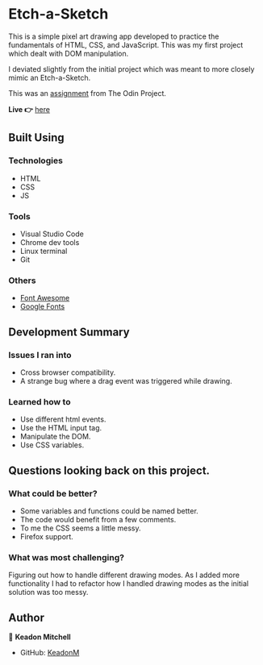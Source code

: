 # Etch-a-Sketch

This is a simple pixel art drawing app developed to practice the fundamentals of HTML, CSS, and JavaScript. This was my first project which dealt with DOM manipulation.

I deviated slightly from the initial project which was meant to more closely mimic an Etch-a-Sketch.

This was an [assignment](https://www.theodinproject.com/lessons/foundations-etch-a-sketch) from The Odin Project.

**Live 👉** [here](https://keadonm.github.io/04-odin-etch-a-sketch/)

## Built Using

### Technologies

- HTML
- CSS
- JS

### Tools

- Visual Studio Code
- Chrome dev tools
- Linux terminal
- Git

### Others

- [Font Awesome](https://fontawesome.com/)
- [Google Fonts](https://fonts.google.com/)

## Development Summary

### Issues I ran into

- Cross browser compatibility.
- A strange bug where a drag event was triggered while drawing.

### Learned how to

- Use different html events.
- Use the HTML input tag.
- Manipulate the DOM.
- Use CSS variables.

## Questions looking back on this project.

### What could be better?

- Some variables and functions could be named better.
- The code would benefit from a few comments.
- To me the CSS seems a little messy.
- Firefox support.

### What was most challenging?

Figuring out how to handle different drawing modes. As I added more functionality I had to refactor how I handled drawing modes as the initial solution was too messy.

## Author

👤 **Keadon Mitchell**

- GitHub: [KeadonM](https://github.com/keadonm)
